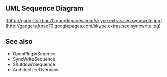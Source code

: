 ## UML Sequence Diagram ##
![http://gadgets.kbac70.googlepages.com/skype.extras.seq.syncwrite.jpg](http://gadgets.kbac70.googlepages.com/skype.extras.seq.syncwrite.jpg)

## See also ##
  * OpenPluginSeqence
  * SyncWriteSequence
  * ShutdownSequence
  * ArchitectureOverview